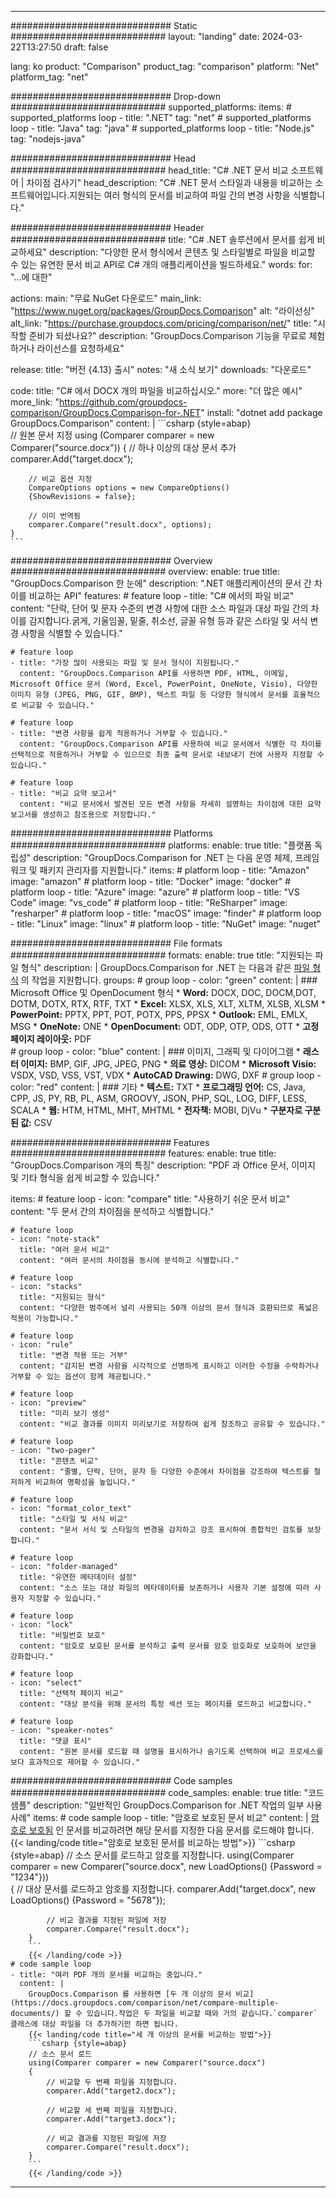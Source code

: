 
---
############################# Static ############################
layout: "landing"
date: 2024-03-22T13:27:50
draft: false

lang: ko
product: "Comparison"
product_tag: "comparison"
platform: "Net"
platform_tag: "net"

############################# Drop-down ############################
supported_platforms:
  items:
    # supported_platforms loop
    - title: ".NET"
      tag: "net"
    # supported_platforms loop
    - title: "Java"
      tag: "java"
    # supported_platforms loop
    - title: "Node.js"
      tag: "nodejs-java"

############################# Head ############################
head_title: "C# .NET 문서 비교 소프트웨어 | 차이점 검사기"
head_description: "C# .NET 문서 스타일과 내용을 비교하는 소프트웨어입니다.지원되는 여러 형식의 문서를 비교하여 파일 간의 변경 사항을 식별합니다."

############################# Header ############################
title: "C# .NET 솔루션에서 문서를 쉽게 비교하세요"
description: "다양한 문서 형식에서 콘텐츠 및 스타일별로 파일을 비교할 수 있는 유연한 문서 비교 API로 C# 개의 애플리케이션을 빌드하세요."
words:
  for: "...에 대한"

actions:
  main: "무료 NuGet 다운로드"
  main_link: "https://www.nuget.org/packages/GroupDocs.Comparison"
  alt: "라이선싱"
  alt_link: "https://purchase.groupdocs.com/pricing/comparison/net/"
  title: "시작할 준비가 되셨나요?"
  description: "GroupDocs.Comparison 기능을 무료로 체험하거나 라이선스를 요청하세요"

release:
  title: "버전 {4.13} 출시"
  notes: "새 소식 보기"
  downloads: "다운로드"

code:
  title: "C# 에서 DOCX 개의 파일을 비교하십시오."
  more: "더 많은 예시"
  more_link: "https://github.com/groupdocs-comparison/GroupDocs.Comparison-for-.NET"
  install: "dotnet add package GroupDocs.Comparison"
  content: |
    ```csharp {style=abap}   
    // 원본 문서 지정
    using (Comparer comparer = new Comparer("source.docx"))
    {
        // 하나 이상의 대상 문서 추가
        comparer.Add("target.docx");

        // 비교 옵션 지정
        CompareOptions options = new CompareOptions() 
        {ShowRevisions = false};

        // 이미 번역됨
        comparer.Compare("result.docx", options);
    }
    ```

############################# Overview ############################
overview:
  enable: true
  title: "GroupDocs.Comparison 한 눈에"
  description: ".NET 애플리케이션의 문서 간 차이를 비교하는 API"
  features:
    # feature loop
    - title: "C# 에서의 파일 비교"
      content: "단락, 단어 및 문자 수준의 변경 사항에 대한 소스 파일과 대상 파일 간의 차이를 감지합니다.굵게, 기울임꼴, 밑줄, 취소선, 글꼴 유형 등과 같은 스타일 및 서식 변경 사항을 식별할 수 있습니다."

    # feature loop
    - title: "가장 많이 사용되는 파일 및 문서 형식이 지원됩니다."
      content: "GroupDocs.Comparison API를 사용하면 PDF, HTML, 이메일, Microsoft Office 문서 (Word, Excel, PowerPoint, OneNote, Visio), 다양한 이미지 유형 (JPEG, PNG, GIF, BMP), 텍스트 파일 등 다양한 형식에서 문서를 효율적으로 비교할 수 있습니다."

    # feature loop
    - title: "변경 사항을 쉽게 적용하거나 거부할 수 있습니다."
      content: "GroupDocs.Comparison API를 사용하여 비교 문서에서 식별한 각 차이를 선택적으로 적용하거나 거부할 수 있으므로 최종 출력 문서로 내보내기 전에 사용자 지정할 수 있습니다."

    # feature loop
    - title: "비교 요약 보고서"
      content: "비교 문서에서 발견된 모든 변경 사항을 자세히 설명하는 차이점에 대한 요약 보고서를 생성하고 참조용으로 저장합니다."

############################# Platforms ############################
platforms:
  enable: true
  title: "플랫폼 독립성"
  description: "GroupDocs.Comparison for .NET 는 다음 운영 체제, 프레임워크 및 패키지 관리자를 지원합니다."
  items:
    # platform loop
    - title: "Amazon"
      image: "amazon"
    # platform loop
    - title: "Docker"
      image: "docker"
    # platform loop
    - title: "Azure"
      image: "azure"
    # platform loop
    - title: "VS Code"
      image: "vs_code"
    # platform loop
    - title: "ReSharper"
      image: "resharper"
    # platform loop
    - title: "macOS"
      image: "finder"
    # platform loop
    - title: "Linux"
      image: "linux"
    # platform loop
    - title: "NuGet"
      image: "nuget"

############################# File formats ############################
formats:
  enable: true
  title: "지원되는 파일 형식"
  description: |
    GroupDocs.Comparison for .NET 는 다음과 같은 [파일 형식](https://docs.groupdocs.com/comparison/net/supported-document-formats/) 의 작업을 지원합니다.
  groups:
    # group loop
    - color: "green"
      content: |
        ### Microsoft Office 및 OpenDocument 형식
        * **Word:** DOCX, DOC, DOCM,DOT, DOTM, DOTX, RTX, RTF, TXT
        * **Excel:** XLSX, XLS, XLT, XLTM, XLSB, XLSM
        * **PowerPoint:** PPTX, PPT, POT, POTX, PPS, PPSX
        * **Outlook:** EML, EMLX, MSG
        * **OneNote:** ONE
        * **OpenDocument:** ODT, ODP, OTP, ODS, OTT
        * **고정 페이지 레이아웃:** PDF        
    # group loop
    - color: "blue"
      content: |
        ### 이미지, 그래픽 및 다이어그램
        * **래스터 이미지:** BMP, GIF, JPG, JPEG, PNG
        * **의료 영상:** DICOM
        * **Microsoft Visio:** VSDX, VSD, VSS, VST, VDX
        * **AutoCAD Drawing:** DWG, DXF
      # group loop
    - color: "red"
      content: |
        ### 기타
        * **텍스트:** TXT
        * **프로그래밍 언어:** CS, Java, CPP, JS, PY, RB, PL, ASM, GROOVY, JSON, PHP, SQL, LOG, DIFF, LESS, SCALA
        * **웹:** HTM, HTML, MHT, MHTML
        * **전자책:** MOBI, DjVu
        * **구분자로 구분된 값:** CSV

############################# Features ############################
features:
  enable: true
  title: "GroupDocs.Comparison 개의 특징"
  description: "PDF 과 Office 문서, 이미지 및 기타 형식을 쉽게 비교할 수 있습니다."

  items:
    # feature loop
    - icon: "compare"
      title: "사용하기 쉬운 문서 비교"
      content: "두 문서 간의 차이점을 분석하고 식별합니다."

    # feature loop
    - icon: "note-stack"
      title: "여러 문서 비교"
      content: "여러 문서의 차이점을 동시에 분석하고 식별합니다."

    # feature loop
    - icon: "stacks"
      title: "지원되는 형식"
      content: "다양한 범주에서 널리 사용되는 50개 이상의 문서 형식과 호환되므로 폭넓은 적용이 가능합니다."

    # feature loop
    - icon: "rule"
      title: "변경 적용 또는 거부"
      content: "감지된 변경 사항을 시각적으로 선명하게 표시하고 이러한 수정을 수락하거나 거부할 수 있는 옵션이 함께 제공됩니다."

    # feature loop
    - icon: "preview"
      title: "미리 보기 생성"
      content: "비교 결과를 이미지 미리보기로 저장하여 쉽게 참조하고 공유할 수 있습니다."

    # feature loop
    - icon: "two-pager"
      title: "콘텐츠 비교"
      content: "줄별, 단락, 단어, 문자 등 다양한 수준에서 차이점을 강조하여 텍스트를 철저하게 비교하여 명확성을 높입니다."

    # feature loop
    - icon: "format_color_text"
      title: "스타일 및 서식 비교"
      content: "문서 서식 및 스타일의 변경을 감지하고 강조 표시하여 종합적인 검토를 보장합니다."

    # feature loop
    - icon: "folder-managed"
      title: "유연한 메타데이터 설정"
      content: "소스 또는 대상 파일의 메타데이터를 보존하거나 사용자 기본 설정에 따라 사용자 지정할 수 있습니다."

    # feature loop
    - icon: "lock"
      title: "비밀번호 보호"
      content: "암호로 보호된 문서를 분석하고 출력 문서를 암호 암호화로 보호하여 보안을 강화합니다."

    # feature loop
    - icon: "select"
      title: "선택적 페이지 비교"
      content: "대상 분석을 위해 문서의 특정 섹션 또는 페이지를 로드하고 비교합니다."

    # feature loop
    - icon: "speaker-notes"
      title: "댓글 표시"
      content: "원본 문서를 로드할 때 설명을 표시하거나 숨기도록 선택하여 비교 프로세스를 보다 효과적으로 제어할 수 있습니다."

############################# Code samples ############################
code_samples:
  enable: true
  title: "코드 샘플"
  description: "일반적인 GroupDocs.Comparison for .NET 작업의 일부 사용 사례"
  items:
    # code sample loop
    - title: "암호로 보호된 문서 비교"
      content: |
        [암호로 보호됨](https://docs.groupdocs.com/comparison/net/load-password-protected-documents/) 인 문서를 비교하려면 해당 문서를 지정한 다음 문서를 로드해야 합니다.
        {{< landing/code title="암호로 보호된 문서를 비교하는 방법">}}
        ```csharp {style=abap}
        // 소스 문서를 로드하고 암호를 지정합니다.
        using(Comparer comparer = new Comparer("source.docx", new LoadOptions() {Password = "1234"}))  
        {
            // 대상 문서를 로드하고 암호를 지정합니다.
            comparer.Add("target.docx", new LoadOptions() {Password = "5678"});

            // 비교 결과를 지정된 파일에 저장
            comparer.Compare("result.docx");
        }
        ```
        {{< /landing/code >}}
    # code sample loop
    - title: "여러 PDF 개의 문서를 비교하는 중입니다."
      content: |
        GroupDocs.Comparison 를 사용하면 [두 개 이상의 문서 비교](https://docs.groupdocs.com/comparison/net/compare-multiple-documents/) 할 수 있습니다.작업은 두 파일을 비교할 때와 거의 같습니다.`comparer` 클래스에 대상 파일을 더 추가하기만 하면 됩니다.
        {{< landing/code title="세 개 이상의 문서를 비교하는 방법">}}
        ```csharp {style=abap}   
        // 소스 문서 로드
        using(Comparer comparer = new Comparer("source.docx") 
        {
            // 비교할 두 번째 파일을 지정합니다.
            comparer.Add("target2.docx");
            
            // 비교할 세 번째 파일을 지정합니다.
            comparer.Add("target3.docx");
            
            // 비교 결과를 지정된 파일에 저장
            comparer.Compare("result.docx");
        }
        ```
        {{< /landing/code >}}

---
